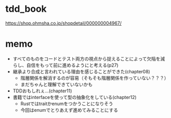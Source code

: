 # tdd_book
https://shop.ohmsha.co.jp/shopdetail/000000004967/

# memo
- すべてのものをコードとテスト両方の視点から捉えることによって欠陥を減らし、自信をもって前に進めるようにと考える(p27)
- 継承より合成と言われている理由を感じることができた(chapter08)
  - 階層関係を解消するのが容易（そもそも階層関係を作っていない？？？）
  - まだちゃんと理解できていないかも
- TDDおもしれぇ...(chapter11)
- 書籍ではinterfaceを使って型の抽象化をしている(chapter12)
  - Rustではtraitかenumをつかうことになりそう
  - 今回はenumでとりあえず進めてみることにする